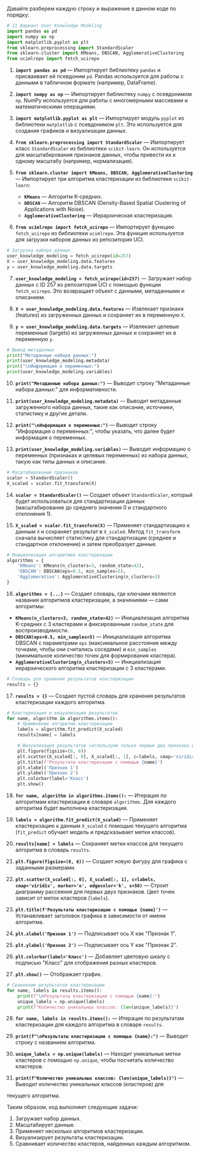 Давайте разберем каждую строку и выражение в данном коде по порядку:

```python
# 11 Вариант User Knowledge Modeling
import pandas as pd
import numpy as np
import matplotlib.pyplot as plt
from sklearn.preprocessing import StandardScaler
from sklearn.cluster import KMeans, DBSCAN, AgglomerativeClustering
from ucimlrepo import fetch_ucirepo
```

1. **`import pandas as pd`** — Импортирует библиотеку `pandas` и присваивает ей псевдоним `pd`. Pandas используется для работы с данными в табличном формате (например, DataFrame).
   
2. **`import numpy as np`** — Импортирует библиотеку `numpy` с псевдонимом `np`. NumPy используется для работы с многомерными массивами и математическими операциями.
   
3. **`import matplotlib.pyplot as plt`** — Импортирует модуль `pyplot` из библиотеки `matplotlib` с псевдонимом `plt`. Это используется для создания графиков и визуализации данных.
   
4. **`from sklearn.preprocessing import StandardScaler`** — Импортирует класс `StandardScaler` из библиотеки `scikit-learn`. Он используется для масштабирования признаков данных, чтобы привести их к одному масштабу (например, нормализация).
   
5. **`from sklearn.cluster import KMeans, DBSCAN, AgglomerativeClustering`** — Импортирует три алгоритма кластеризации из библиотеки `scikit-learn`: 
   - **`KMeans`** — Алгоритм K-средних.
   - **`DBSCAN`** — Алгоритм DBSCAN (Density-Based Spatial Clustering of Applications with Noise).
   - **`AgglomerativeClustering`** — Иерархическая кластеризация.
   
6. **`from ucimlrepo import fetch_ucirepo`** — Импортирует функцию `fetch_ucirepo` из библиотеки `ucimlrepo`. Эта функция используется для загрузки наборов данных из репозитория UCI.

```python
# Загрузка набора данных
user_knowledge_modeling = fetch_ucirepo(id=257)
X = user_knowledge_modeling.data.features
y = user_knowledge_modeling.data.targets
```

7. **`user_knowledge_modeling = fetch_ucirepo(id=257)`** — Загружает набор данных с ID 257 из репозитория UCI с помощью функции `fetch_ucirepo`. Это возвращает объект с данными, метаданными и описанием.
   
8. **`X = user_knowledge_modeling.data.features`** — Извлекает признаки (features) из загруженных данных и сохраняет их в переменную `X`.
   
9. **`y = user_knowledge_modeling.data.targets`** — Извлекает целевые переменные (targets) из загруженных данных и сохраняет их в переменную `y`.

```python
# Вывод метаданных
print("Метаданные набора данных:")
print(user_knowledge_modeling.metadata)
print("\nИнформация о переменных:")
print(user_knowledge_modeling.variables)
```

10. **`print("Метаданные набора данных:")`** — Выводит строку "Метаданные набора данных:" для информативности.
   
11. **`print(user_knowledge_modeling.metadata)`** — Выводит метаданные загруженного набора данных, такие как описание, источники, статистику и другие детали.
   
12. **`print("\nИнформация о переменных:")`** — Выводит строку "Информация о переменных:", чтобы указать, что далее будет информация о переменных.
   
13. **`print(user_knowledge_modeling.variables)`** — Выводит информацию о переменных (признаках и целевых переменных) из набора данных, такую как типы данных и описание.

```python
# Масштабирование признаков
scaler = StandardScaler()
X_scaled = scaler.fit_transform(X)
```

14. **`scaler = StandardScaler()`** — Создает объект `StandardScaler`, который будет использоваться для стандартизации данных (масштабирование до среднего значения 0 и стандартного отклонения 1).
   
15. **`X_scaled = scaler.fit_transform(X)`** — Применяет стандартизацию к данным `X` и сохраняет результат в `X_scaled`. Метод `fit_transform` сначала вычисляет статистику для стандартизации (среднее и стандартное отклонение) и затем преобразует данные.

```python
# Инициализация алгоритмов кластеризации
algorithms = {
    'KMeans': KMeans(n_clusters=3, random_state=42),
    'DBSCAN': DBSCAN(eps=0.5, min_samples=5),
    'Agglomerative': AgglomerativeClustering(n_clusters=3)
}
```

16. **`algorithms = {...}`** — Создает словарь, где ключами являются названия алгоритмов кластеризации, а значениями — сами алгоритмы:
   - **`KMeans(n_clusters=3, random_state=42)`** — Инициализация алгоритма K-средних с 3 кластерами и фиксированным `random_state` для воспроизводимости.
   - **`DBSCAN(eps=0.5, min_samples=5)`** — Инициализация алгоритма DBSCAN с параметрами `eps` (максимальное расстояние между точками, чтобы они считались соседями) и `min_samples` (минимальное количество точек для формирования кластера).
   - **`AgglomerativeClustering(n_clusters=3)`** — Инициализация иерархического алгоритма кластеризации с 3 кластерами.

```python
# Словарь для хранения результатов кластеризации
results = {}
```

17. **`results = {}`** — Создает пустой словарь для хранения результатов кластеризации каждого алгоритма.

```python
# Кластеризация и визуализация результатов
for name, algorithm in algorithms.items():
    # Применение алгоритма кластеризации
    labels = algorithm.fit_predict(X_scaled)
    results[name] = labels

    # Визуализация результатов (используем только первые два признака для графика)
    plt.figure(figsize=(8, 6))
    plt.scatter(X_scaled[:, 0], X_scaled[:, 1], c=labels, cmap='viridis', marker='o', edgecolor='k', s=50)
    plt.title(f'Результаты кластеризации с помощью {name}')
    plt.xlabel('Признак 1')
    plt.ylabel('Признак 2')
    plt.colorbar(label='Класс')
    plt.show()
```

18. **`for name, algorithm in algorithms.items():`** — Итерация по алгоритмам кластеризации в словаре `algorithms`. Для каждого алгоритма будет выполнена кластеризация.
   
19. **`labels = algorithm.fit_predict(X_scaled)`** — Применяет кластеризацию к данным `X_scaled` с помощью текущего алгоритма (`fit_predict` обучает модель и предсказывает метки классов).
   
20. **`results[name] = labels`** — Сохраняет метки классов для текущего алгоритма в словарь `results`.
   
21. **`plt.figure(figsize=(8, 6))`** — Создает новую фигуру для графика с заданными размерами.
   
22. **`plt.scatter(X_scaled[:, 0], X_scaled[:, 1], c=labels, cmap='viridis', marker='o', edgecolor='k', s=50)`** — Строит диаграмму рассеяния для первых двух признаков. Цвет точек зависит от меток кластеров (`labels`).
   
23. **`plt.title(f'Результаты кластеризации с помощью {name}')`** — Устанавливает заголовок графика в зависимости от имени алгоритма.
   
24. **`plt.xlabel('Признак 1')`** — Подписывает ось X как "Признак 1".
   
25. **`plt.ylabel('Признак 2')`** — Подписывает ось Y как "Признак 2".
   
26. **`plt.colorbar(label='Класс')`** — Добавляет цветовую шкалу с подписью "Класс" для отображения разных кластеров.
   
27. **`plt.show()`** — Отображает график.

```python
# Сравнение результатов кластеризации
for name, labels in results.items():
    print(f"\nРезультаты кластеризации с помощью {name}:")
    unique_labels = np.unique(labels)
    print(f"Количество уникальных классов: {len(unique_labels)}")
```

28. **`for name, labels in results.items():`** — Итерация по результатам кластеризации для каждого алгоритма в словаре `results`.
   
29. **`print(f"\nРезультаты кластеризации с помощью {name}:")`** — Выводит строку с названием алгоритма.
   
30. **`unique_labels = np.unique(labels)`** — Находит уникальные метки кластеров с помощью `np.unique`, чтобы посчитать количество кластеров.
   
31. **`print(f"Количество уникальных классов: {len(unique_labels)}")`** — Выводит количество уникальных классов (кластеров) для

 текущего алгоритма.

Таким образом, код выполняет следующие задачи:
1. Загружает набор данных.
2. Масштабирует данные.
3. Применяет несколько алгоритмов кластеризации.
4. Визуализирует результаты кластеризации.
5. Сравнивает количество кластеров, найденных каждым алгоритмом.

